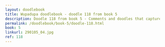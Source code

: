 ```yaml
---
layout: doodlebook
title: Wupadupa doodlebook - doodle 118 from book 5
description: Doodle 118 from book 5 - Comments and doodles that capture the essence of this event  
permalink: /doodlebook/book-5/doodle-118.html
book: 5
linkurl: 290105_04.jpg
ref: 118
---	  
```

																																																																							